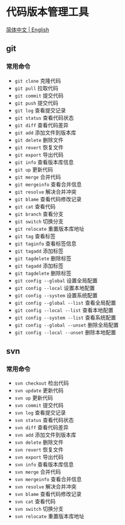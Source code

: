 # 代码版本管理工具

<p ##align="center">
  <a href="./README.md">简体中文 |
  <a href="./README_cn.md">English </a>
</p>

## git

### 常用命令
* `git clone` 克隆代码
* `git pull` 拉取代码
* `git commit` 提交代码
* `git push` 提交代码
* `git log` 查看提交记录
* `git status` 查看代码状态
* `git diff` 查看代码差异
* `git add` 添加文件到版本库
* `git delete` 删除文件
* `git revert` 恢复文件
* `git export` 导出代码
* `git info` 查看版本库信息
* `git up` 更新代码
* `git merge` 合并代码
* `git mergeinfo` 查看合并信息
* `git resolve` 解决合并冲突
* `git blame` 查看代码修改记录
* `git cat` 查看代码
* `git branch` 查看分支
* `git switch` 切换分支
* `git relocate` 重置版本库地址
* `git tag` 查看标签
* `git taginfo` 查看标签信息
* `git tagadd` 添加标签
* `git tagdelete` 删除标签
* `git tagadd` 添加标签
* `git tagdelete` 删除标签
* `git config --global` 设置全局配置
* `git config --local` 设置本地配置
* `git config --system` 设置系统配置
* `git config --global --list` 查看全局配置
* `git config --local --list` 查看本地配置
* `git config --system --list` 查看系统配置
* `git config --global --unset` 删除全局配置
* `git config --local --unset` 删除本地配置


## svn

### 常用命令

* `svn checkout` 检出代码
* `svn update` 更新代码
* `svn up` 更新代码
* `svn commit` 提交代码
* `svn log` 查看提交记录
* `svn status` 查看代码状态 
* `svn diff` 查看代码差异
* `svn add` 添加文件到版本库
* `svn delete` 删除文件
* `svn revert` 恢复文件
* `svn export` 导出代码
* `svn info` 查看版本库信息
* `svn merge` 合并代码
* `svn mergeinfo` 查看合并信息
* `svn resolve` 解决合并冲突
* `svn blame` 查看代码修改记录
* `svn cat` 查看代码
* `svn switch` 切换分支
* `svn relocate` 重置版本库地址
